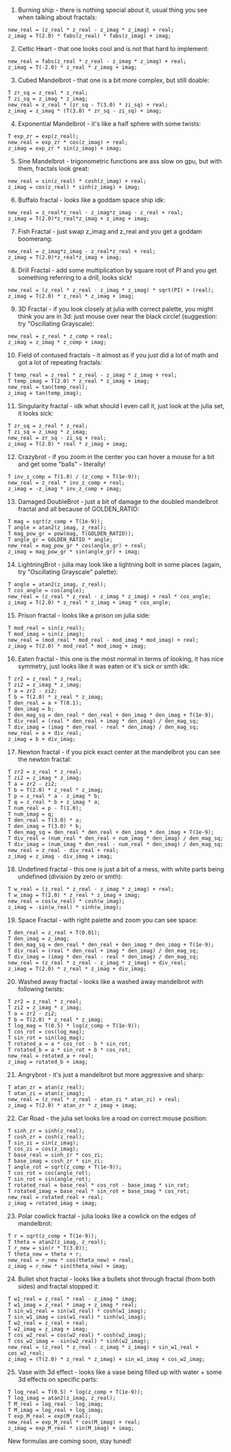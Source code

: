 1. Burning ship - there is nothing special about it, usual thing you see when talking about fractals:
```
new_real = (z_real * z_real - z_imag * z_imag) + real;
z_imag = T(2.0) * fabs(z_real) * fabs(z_imag) + imag;
```
2. Celtic Heart - that one looks cool and is not that hard to implement:
```
new_real = fabs(z_real * z_real - z_imag * z_imag) + real;
z_imag = T(-2.0) * z_real * z_imag + imag;
```
3. Cubed Mandelbrot - that one is a bit more complex, but still doable:
```
T zr_sq = z_real * z_real;
T zi_sq = z_imag * z_imag;
new_real = z_real * (zr_sq - T(3.0) * zi_sq) + real;
z_imag = z_imag * (T(3.0) * zr_sq - zi_sq) + imag;
```
4. Exponential Mandelbrot - it's like a half sphere with some twists:
```
T exp_zr = exp(z_real);
new_real = exp_zr * cos(z_imag) + real;
z_imag = exp_zr * sin(z_imag) + imag;
```
5. Sine Mandelbrot - trigonometric functions are ass slow on gpu, but with them, fractals look great:
```
new_real = sin(z_real) * cosh(z_imag) + real;
z_imag = cos(z_real) * sinh(z_imag) + imag;
```
6. Buffalo fractal - looks like a goddam space ship idk:
```
new_real = z_real*z_real - z_imag*z_imag - z_real + real;
z_imag = T(2.0)*z_real*z_imag + z_imag + imag;
```
7. Fish Fractal - just swap z_imag and z_real and you get a goddam boomerang:
```
new_real = z_imag*z_imag - z_real*z_real + real;
z_imag = T(2.0)*z_real*z_imag + imag;
```
8. Drill Fractal - add some multiplication by square root of PI and you get something referring to a drill, looks sick!
```
new_real = (z_real * z_real - z_imag * z_imag) * sqrt(PI) + (real);
z_imag = T(2.0) * z_real * z_imag + imag;
```
9. 3D Fractal - if you look closely at julia with correct palette, you might think you are in 3d: just mouse over near the black circle! (suggestion: try "Oscillating Grayscale):
```
new_real = z_real * z_comp + real;
z_imag = z_imag * z_comp + imag;
```
10. Field of contused fractals - it almost as if you just did a lot of math and got a lot of repeating fractals:
```
T temp_real = z_real * z_real - z_imag * z_imag + real;
T temp_imag = T(2.0) * z_real * z_imag + imag;
new_real = tan(temp_real);
z_imag = tan(temp_imag);
```
11. Singularity fractal - idk what should I even call it, just look at the julia set, it looks sick:
```
T zr_sq = z_real * z_real;
T zi_sq = z_imag * z_imag;
new_real = zr_sq - zi_sq + real;
z_imag = T(2.0) * real * z_imag + imag;
```
12. Crazybrot - if you zoom in the center you can hover a mouse for a bit and get some "balls" - literally!
```
T inv_z_comp = T(1.0) / (z_comp + T(1e-9));
new_real = z_real * inv_z_comp + real;
z_imag = -z_imag * inv_z_comp + imag;
```
13. Damaged DoubleBrot - just a bit of damage to the doubled mandelbrot fractal and all because of GOLDEN_RATIO:
```
T mag = sqrt(z_comp + T(1e-9));
T angle = atan2(z_imag, z_real);
T mag_pow_gr = pow(mag, T(GOLDEN_RATIO));
T angle_gr = GOLDEN_RATIO * angle;
new_real = mag_pow_gr * cos(angle_gr) + real;
z_imag = mag_pow_gr * sin(angle_gr) + imag;
```
14. LightningBrot - julia may look like a lightning bolt in some places (again, try "Oscillating Grayscale" palette):
```
T angle = atan2(z_imag, z_real);
T cos_angle = cos(angle);
new_real = (z_real * z_real - z_imag * z_imag) + real * cos_angle;
z_imag = T(2.0) * z_real * z_imag + imag * cos_angle;
```
15. Prison fractal - looks like a prison on julia side:
```
T mod_real = sin(z_real);
T mod_imag = sin(z_imag);
new_real = (mod_real * mod_real - mod_imag * mod_imag) + real;
z_imag = T(2.0) * mod_real * mod_imag + imag;
```
16. Eaten fractal - this one is the most normal in terms of looking, it has nice symmetry, just looks like it was eaten or it's sick or smth idk:
```
T zr2 = z_real * z_real;
T zi2 = z_imag * z_imag;
T a = zr2 - zi2;
T b = T(2.0) * z_real * z_imag;
T den_real = a + T(0.1);
T den_imag = b;
T den_mag_sq = den_real * den_real + den_imag * den_imag + T(1e-9);
T div_real = (real * den_real + imag * den_imag) / den_mag_sq;
T div_imag = (imag * den_real - real * den_imag) / den_mag_sq;
new_real = a + div_real;
z_imag = b + div_imag;
```
17. Newton fractal - if you pick exact center at the mandelbrot you can see the newton fractal:
```
T zr2 = z_real * z_real;
T zi2 = z_imag * z_imag;
T a = zr2 - zi2;
T b = T(2.0) * z_real * z_imag;
T p = z_real * a - z_imag * b;
T q = z_real * b + z_imag * a;
T num_real = p - T(1.0);
T num_imag = q;
T den_real = T(3.0) * a;
T den_imag = T(3.0) * b;
T den_mag_sq = den_real * den_real + den_imag * den_imag + T(1e-9);
T div_real = (num_real * den_real + num_imag * den_imag) / den_mag_sq;
T div_imag = (num_imag * den_real - num_real * den_imag) / den_mag_sq;
new_real = z_real - div_real + real;
z_imag = z_imag - div_imag + imag;
```
18. Undefined fractal - this one is just a bit of a mess, with white parts being undefined (division by zero or smth):
```
T w_real = (z_real * z_real - z_imag * z_imag) + real;
T w_imag = T(2.0) * z_real * z_imag + imag;
new_real = cos(w_real) * cosh(w_imag);
z_imag = -sin(w_real) * sinh(w_imag);
```
19. Space Fractal - with right palette and zoom you can see space:
```
T den_real = z_real + T(0.01);
T den_imag = z_imag;
T den_mag_sq = den_real * den_real + den_imag * den_imag + T(1e-9);
T div_real = (real * den_real + imag * den_imag) / den_mag_sq;
T div_imag = (imag * den_real - real * den_imag) / den_mag_sq;
new_real = (z_real * z_real - z_imag * z_imag) + div_real;
z_imag = T(2.0) * z_real * z_imag + div_imag;
```
20. Washed away fractal - looks like a washed away mandelbrot with following twists:
```
T zr2 = z_real * z_real;
T zi2 = z_imag * z_imag;
T a = zr2 - zi2;
T b = T(2.0) * z_real * z_imag;
T log_mag = T(0.5) * log(z_comp + T(1e-9));
T cos_rot = cos(log_mag);
T sin_rot = sin(log_mag);
T rotated_a = a * cos_rot - b * sin_rot;
T rotated_b = a * sin_rot + b * cos_rot;
new_real = rotated_a + real;
z_imag = rotated_b + imag;
```
21. Angrybrot - it's just a mandelbrot but more aggressive and sharp:
```
T atan_zr = atan(z_real);
T atan_zi = atan(z_imag);
new_real = (z_real * z_real - atan_zi * atan_zi) + real;
z_imag = T(2.0) * atan_zr * z_imag + imag;
```
22. Car Road - the julia set looks lire a road on correct mouse position:
```
T sinh_zr = sinh(z_real);
T cosh_zr = cosh(z_real);
T sin_zi = sin(z_imag);
T cos_zi = cos(z_imag);
T base_real = sinh_zr * cos_zi;
T base_imag = cosh_zr * sin_zi;
T angle_rot = sqrt(z_comp + T(1e-9));
T cos_rot = cos(angle_rot);
T sin_rot = sin(angle_rot);
T rotated_real = base_real * cos_rot - base_imag * sin_rot;
T rotated_imag = base_real * sin_rot + base_imag * cos_rot;
new_real = rotated_real + real;
z_imag = rotated_imag + imag;
```
23. Polar cowlick fractal - julia looks like a cowlick on the edges of mandelbrot:
```
T r = sqrt(z_comp + T(1e-9));
T theta = atan2(z_imag, z_real);
T r_new = sin(r * T(3.0));
T theta_new = theta + r;
new_real = r_new * cos(theta_new) + real;
z_imag = r_new * sin(theta_new) + imag;
```
24. Bullet shot fractal - looks like a bullets shot through fractal (from both sides) and fractal stopped it:
```
T w1_real = z_real * real - z_imag * imag;
T w1_imag = z_real * imag + z_imag * real;
T sin_w1_real = sin(w1_real) * cosh(w1_imag);
T sin_w1_imag = cos(w1_real) * sinh(w1_imag);
T w2_real = z_real + real;
T w2_imag = z_imag + imag;
T cos_w2_real = cos(w2_real) * cosh(w2_imag);
T cos_w2_imag = -sin(w2_real) * sinh(w2_imag);
new_real = (z_real * z_real - z_imag * z_imag) + sin_w1_real + cos_w2_real;
z_imag = (T(2.0) * z_real * z_imag) + sin_w1_imag + cos_w2_imag;
```
25. Vase with 3d effect - looks like a vase being filled up with water + some 3d effects on specific parts:
```
T log_real = T(0.5) * log(z_comp + T(1e-9));
T log_imag = atan2(z_imag, z_real);
T M_real = log_real - log_imag;
T M_imag = log_real + log_imag;
T exp_M_real = exp(M_real);
new_real = exp_M_real * cos(M_imag) + real;
z_imag = exp_M_real * sin(M_imag) + imag;
```
New formulas are coming soon, stay tuned!